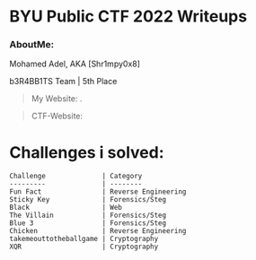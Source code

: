 # BYU Public CTF 2022 Writeups
### AboutMe: 
Mohamed Adel,  AKA [Shr1mpy0x8] 

b3R4BB1TS Team | 5th Place

> My Website: .[](https://www.dev-adel.com/)

> CTF-Website: [](https://byu.ctfd.io/)


# Challenges i solved:

	Challenge              | Category
	---------              | --------
	Fun Fact               | Reverse Engineering
	Sticky Key             | Forensics/Steg
	Black                  | Web
	The Villain            | Forensics/Steg
	Blue 3                 | Forensics/Steg
	Chicken                | Reverse Engineering
	takemeouttotheballgame | Cryptography
	XQR                    | Cryptography


